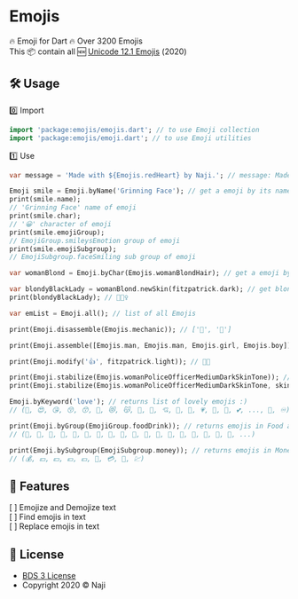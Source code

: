 # Emojis 

🔥 Emoji for Dart 🔥 Over 3200 Emojis <br> 
This 📦 contain all 🆕 [Unicode 12.1 Emojis](https://unicode.org/emoji/charts) (2️0️2️0️) 

## 🛠️ Usage
0️⃣ Import
```dart
import 'package:emojis/emojis.dart'; // to use Emoji collection
import 'package:emojis/emoji.dart'; // to use Emoji utilities
```
1️⃣ Use
```dart
var message = 'Made with ${Emojis.redHeart} by Naji.'; // message: Made with ❤️ by Naji.

Emoji smile = Emoji.byName('Grinning Face'); // get a emoji by its name
print(smile.name);
// 'Grinning Face' name of emoji
print(smile.char);
// '😀' character of emoji
print(smile.emojiGroup);
// EmojiGroup.smileysEmotion group of emoji
print(smile.emojiSubgroup);
// EmojiSubgroup.faceSmiling sub group of emoji

var womanBlond = Emoji.byChar(Emojis.womanBlondHair); // get a emoji by its character 👱‍♀️

var blondyBlackLady = womanBlond.newSkin(fitzpatrick.dark); // get blondy in black 
print(blondyBlackLady); // 👱🏿‍♀️

var emList = Emoji.all(); // list of all Emojis 

print(Emoji.disassemble(Emojis.mechanic)); // ['🔧', '🧑']

print(Emoji.assemble([Emojis.man, Emojis.man, Emojis.girl, Emojis.boy])); // 👨‍👨‍👧‍👦️

print(Emoji.modify('👍', fitzpatrick.light)); // 👍🏻

print(Emoji.stabilize(Emojis.womanPoliceOfficerMediumDarkSkinTone)); //👮🏾‍♀️ => 👮‍♀️ Woman Police Officer with no special skin tone
print(Emoji.stabilize(Emojis.womanPoliceOfficerMediumDarkSkinTone, skin: false, gender: true)); //👮🏾‍♀️ => 👮 no gender! still medium dark

Emoji.byKeyword('love'); // returns list of lovely emojis :) 
// (🥰, 😍, 😘, 😚, 😙, 🤗, 😻, 😽, 💋, 💌, 💘, 💝, 💖, 💗, 💓, 💞, 💕, ..., 💄, ♾)

print(Emoji.byGroup(EmojiGroup.foodDrink)); // returns emojis in Food and Drink group
// (🍇, 🍈, 🍉, 🍊, 🍋, 🍌, 🍍, 🥭, 🍎, 🍏, 🍐, 🍑, 🍒, 🍓, 🥝, 🍅, 🥥, 🥑, ...)

print(Emoji.bySubgroup(EmojiSubgroup.money)); // returns emojis in Money subgroup
// (💰, 💴, 💵, 💶, 💷, 💸, 💳, 🧾, 💹)
```

## 🚀 Features
[ ] Emojize and Demojize text<br>
[ ] Find emojis in text<br>
[ ] Replace emojis in text<br>

## 📄 License
* [BDS 3 License](https://opensource.org/licenses/BSD-3-Clause)
* Copyright 2020 © Naji